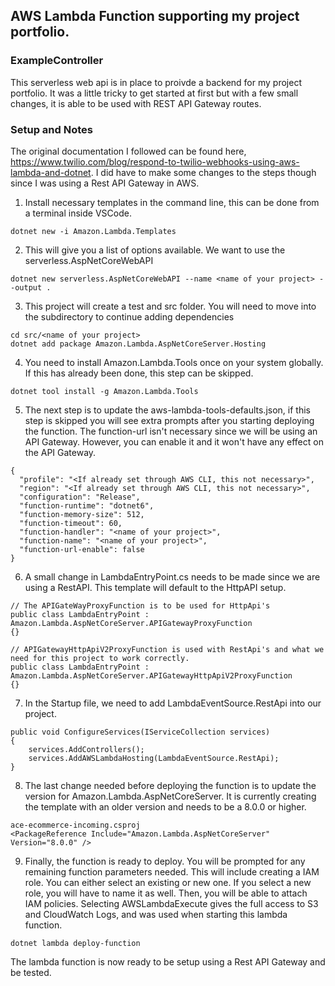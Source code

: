 ## AWS Lambda Function supporting my project portfolio.

### ExampleController ###

This serverless web api is in place to proivde a backend for my project portfolio.  It was a little tricky to get started at first but with a few small changes, it is able to be used with REST API Gateway routes.  

### Setup and Notes ###

The original documentation I followed can be found here, https://www.twilio.com/blog/respond-to-twilio-webhooks-using-aws-lambda-and-dotnet.  I did have to make some changes to the steps though since I was using a Rest API Gateway in AWS.

1. Install necessary templates in the command line, this can be done from a terminal inside VSCode.

```
dotnet new -i Amazon.Lambda.Templates
```

2. This will give you a list of options available.  We want to use the serverless.AspNetCoreWebAPI

```
dotnet new serverless.AspNetCoreWebAPI --name <name of your project> --output .
```

3. This project will create a test and src folder.  You will need to move into the subdirectory to continue adding dependencies

```
cd src/<name of your project>
dotnet add package Amazon.Lambda.AspNetCoreServer.Hosting
```

4. You need to install Amazon.Lambda.Tools once on your system globally.  If this has already been done, this step can be skipped.

```
dotnet tool install -g Amazon.Lambda.Tools
```

5. The next step is to update the aws-lambda-tools-defaults.json, if this step is skipped you will see extra prompts after you starting deploying the function.  The function-url isn't necessary since we will be using an API Gateway.  However, you can enable it and it won't have any effect on the API Gateway.

```
{
  "profile": "<If already set through AWS CLI, this not necessary>",
  "region": "<If already set through AWS CLI, this not necessary>",
  "configuration": "Release",
  "function-runtime": "dotnet6",
  "function-memory-size": 512,
  "function-timeout": 60,
  "function-handler": "<name of your project>",
  "function-name": "<name of your project>",
  "function-url-enable": false
}
```

6. A small change in LambdaEntryPoint.cs needs to be made since we are using a RestAPI.  This template will default to the HttpAPI setup.

```
// The APIGateWayProxyFunction is to be used for HttpApi's
public class LambdaEntryPoint : Amazon.Lambda.AspNetCoreServer.APIGatewayProxyFunction
{}

// APIGatewayHttpApiV2ProxyFunction is used with RestApi's and what we need for this project to work correctly.
public class LambdaEntryPoint : Amazon.Lambda.AspNetCoreServer.APIGatewayHttpApiV2ProxyFunction
{}
```
7. In the Startup file, we need to add LambdaEventSource.RestApi into our project.

```
public void ConfigureServices(IServiceCollection services)
{
    services.AddControllers();
    services.AddAWSLambdaHosting(LambdaEventSource.RestApi);
}
```
8.  The last change needed before deploying the function is to update the version for Amazon.Lambda.AspNetCoreServer.  It is currently creating the template with an older version and needs to be a 8.0.0 or higher.

```
ace-ecommerce-incoming.csproj
<PackageReference Include="Amazon.Lambda.AspNetCoreServer" Version="8.0.0" />
```
9. Finally, the function is ready to deploy.  You will be prompted for any remaining function parameters needed.  This will include creating a IAM role. You can either select an existing or new one.  If you select a new role, you will have to name it as well.  Then, you will be able to attach IAM policies.  Selecting AWSLambdaExecute gives the full access to S3 and CloudWatch Logs, and was used when starting this lambda function.

```
dotnet lambda deploy-function
```

The lambda function is now ready to be setup using a Rest API Gateway and be tested.
